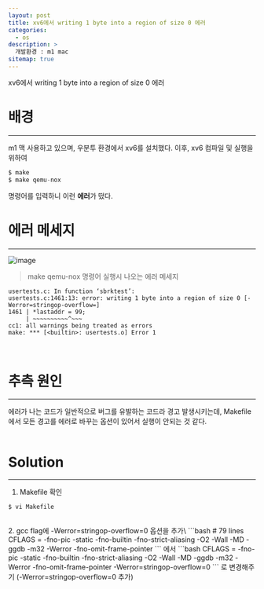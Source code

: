 ```yaml
---
layout: post
title: xv6에서 writing 1 byte into a region of size 0 에러
categories: 
  - os
description: >
  개발환경 : m1 mac
sitemap: true
---
```


xv6에서 writing 1 byte into a region of size 0 에러


# 배경

---

m1 맥 사용하고 있으며, 우분투 환경에서 xv6를 설치했다.
이후, xv6 컴파일 및 실행을 위하여
```java
$ make
$ make qemu-nox
```
명령어를 입력하니  이런  **에러**가 떴다.
<br>

# 에러 메세지
---
![image](https://user-images.githubusercontent.com/62997391/210821908-2f85d7f1-3db4-4cad-aa28-fa4088df5895.png)
>make qemu-nox 명령어 실행시 나오는 에러 메세지

```
usertests.c: In function ‘sbrktest’: 
usertests.c:1461:13: error: writing 1 byte into a region of size 0 [-Werror=stringop-overflow=] 
1461 | *lastaddr = 99; 
	 | ~~~~~~~~~~^~~~ 
cc1: all warnings being treated as errors 
make: *** [<builtin>: usertests.o] Error 1
```
<br>

# 추측 원인
---
에러가 나는 코드가 일반적으로 버그를 유발하는 코드라 경고 발생시키는데, Makefile에서 모든 경고를 에러로 바꾸는 옵션이 있어서 실행이 안되는 것 같다.
<br>
<br>

# Solution
---

1. Makefile 확인<br>
```shell
$ vi Makefile
```
<br>
2. gcc flag에 -Werror=stringop-overflow=0 옵션을 추가\
```bash
# 79 lines
CFLAGS = -fno-pic -static -fno-builtin -fno-strict-aliasing -O2 -Wall -MD -ggdb -m32 -Werror -fno-omit-frame-pointer
```
에서
```bash
CFLAGS = -fno-pic -static -fno-builtin -fno-strict-aliasing -O2 -Wall -MD -ggdb -m32 -Werror -fno-omit-frame-pointer -Werror=stringop-overflow=0
```
로 변경해주기  
(-Werror=stringop-overflow=0 추가)